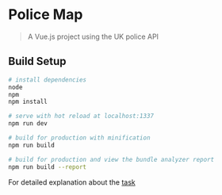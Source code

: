 # Police Map

> A Vue.js project using the UK police API

## Build Setup

``` bash
# install dependencies
node
npm
npm install

# serve with hot reload at localhost:1337
npm run dev

# build for production with minification
npm run build

# build for production and view the bundle analyzer report
npm run build --report
```

For detailed explanation about the [task](https://github.com/syzygy-uk/crime-map)